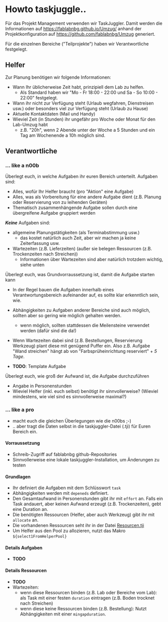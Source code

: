 # Howto taskjuggle..

Für das Projekt Management verwenden wir TaskJuggler. Damit werden die Informationen auf https://fablabnbg.github.io/Umzug/ anhand der Projektkonfiguration auf https://github.com/fablabnbg/Umzug generiert.

Für die einzelnen Bereiche ("Teilprojekte") haben wir Verantwortliche festgelegt.

## Helfer

Zur Planung benötigen wir folgende Informationen:
  * Wann Ihr üblicherweise Zeit habt, prinzipiell dem Lab zu helfen.
    * Als Standard haben wir "Mo - Fr 18:00 - 22:00 und Sa - So 10:00 - 22:00" festgelegt.
  * Wann ihr nicht zur Verfügung steht (Urlaub wegfahren, Dienstreisen usw.) oder besonders viel zur Verfügung steht (Urlaub zu Hause)
  * Aktuelle Kontaktdaten (Mail und Handy)
  * Wieviel Zeit (in Stunden) ihr ungefähr pro Woche oder Monat für den Lab-Umzug habt
    * z.B. "20h", wenn 2 Abende unter der Woche a 5 Stunden und ein Tag am Wochenende a 10h möglich sind.

## Verantwortliche

### ... like a n00b

Überlegt euch, in welche Aufgaben ihr euren Bereich unterteilt. Aufgaben sind:

* Alles, wofür Ihr Helfer braucht (pro "Aktion" eine Aufgabe)
* Alles, was als Vorbereitung für eine andere Aufgabe dient (z.B. Planung oder Reservierung von zu leihenden Geräten)
* Thematisch zusammenhängende Aufgabe sollen durch eine übergreifene Aufgabe gruppiert werden

_**Keine**_ Aufgaben sind:

* allgemeine Planungstätigkeiten (als Terminabstimmung usw.)
  * das kostet natürlich auch Zeit, aber wir machen ja keine Zeiterfassung usw.
* Wartezeiten (z.B. Lieferzeiten) (außer sie belegen Ressourcen (z.B. Trockenzeiten nach Streichen))
  * Informationen über Wartezeiten sind aber natürlich trotzdem wichtig, siehe unten

Überlegt euch, was Grundvorraussetzung ist, damit die Aufgabe starten kann

* In der Regel bauen die Aufgaben innerhalb eines Verantwortungsbereich aufeinander auf, es sollte klar erkenntlich sein, wie.
* Abhängigkeiten zu Aufgaben anderer Bereiche sind auch möglich, sollten aber so gering wie möglich gehalten werden.
  * wenn möglich, sollten stattdessen die Meilensteine verwendet werden (dafür sind die da!)
* Wenn Wartezeiten dabei sind (z.B. Bestellungen, Reservierung Werkzeug) plant diese mit genügend Puffer ein. Also z.B. Aufgabe "Wand streichen" hängt ab von "Farbsprüheinrichtung reserviert" + _5 Tage_.

* __TODO__: Template Aufgabe

Überlegt euch, wie groß der Aufwand ist, die Aufgabe durchzuführen

* Angabe in Personenstunden
* Wieviel Helfer (inkl. euch selbst) benötigt ihr sinnvollerweise? (Wieviel mindestens, wie viel sind es sinnvollerweise maximal?)


### ... like a pro

* macht euch die gleichen Überlegungen wie die n00bs ;-)
* .. aber tragt die Daten selbst in die taskjuggler-Datei (.tji) für Euren Bereich ein.

#### Vorraussetzung

* Schreib-Zugriff auf fablabnbg github-Repositories
* Sinnvollerweise eine lokale taskjuggler-Installation, um Änderungen zu testen

#### Grundlagen

* Ihr definiert die Aufgaben mit dem Schlüsswort `task`
* Abhängigkeiten werden mit `depeneds` definiert.
* Den Gesamtaufwand in Personenstunden gibt ihr mit `effort` an. Falls ein Task andauert, aber keinen Aufwand erzeugt (z.B. Trockenzeiten), gebt eine Duration an.
* Die benötigten Ressourcen (Helfer, aber auch Werkzeug) gibt ihr mit `allocate` an.
* Die vorhandenen Ressourcen seht ihr in der Datei [Resourcen.tji](https://github.com/fablabnbg/Umzug/blob/master/Resourcen.tji)
* Um Helfer aus den Pool zu allozieren, nutzt das Makro `${select1FromHelperPool}`

#### Details Aufgaben

* __TODO__

#### Details Ressourcen

* __TODO__
* Wartezeiten:
  * wenn diese Ressourcen binden (z.B. Lab oder Bereiche vom Lab): als Task mit einer festen `duration` eintragen (z.B. Boden trocknet nach Streichen)
  * wenn diese keine Ressourcen binden (z.B. Bestellung): Nutzt Abhängigkeiten mit einer `mingapduration`.
